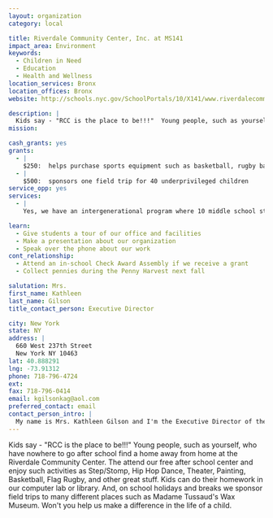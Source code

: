 ```yaml
---
layout: organization
category: local

title: Riverdale Community Center, Inc. at MS141
impact_area: Environment
keywords: 
  - Children in Need
  - Education
  - Health and Wellness
location_services: Bronx
location_offices: Bronx
website: http://schools.nyc.gov/SchoolPortals/10/X141/www.riverdalecommunitycenter.org

description: |
  Kids say - "RCC is the place to be!!!"  Young people, such as yourself, who have nowhere to go after school find a home away from home at the Riverdale Community Center.  The attend our free after school center and enjoy such activities as Step/Stomp, Hip Hop Dance, Theater, Painting, Basketball, Flag Rugby, and other great stuff.   Kids can do their homework in our computer lab or library.  And, on school holidays and breaks we sponsor field trips to many different places such as Madame Tussaud's Wax Museum.  Won't you help us make a difference in the life of a child.
mission: 

cash_grants: yes
grants: 
  - |
    $250:  helps purchase sports equipment such as basketball, rugby balls, etc. 
  - |
    $500:  sponsors one field trip for 40 underprivileged children
service_opp: yes
services: 
  - |
    Yes, we have an intergenerational program where 10 middle school students visit our local senior home once a week and share experiences and activities.  Our Teen Theater troupe also visits the senior home to perform a concert version of our yearly full-scale Broadway Musical production.

learn: 
  - Give students a tour of our office and facilities
  - Make a presentation about our organization
  - Speak over the phone about our work
cont_relationship: 
  - Attend an in-school Check Award Assembly if we receive a grant
  - Collect pennies during the Penny Harvest next fall

salutation: Mrs.
first_name: Kathleen
last_name: Gilson
title_contact_person: Executive Director

city: New York
state: NY
address: |
  660 West 237th Street  
  New York NY 10463
lat: 40.888291
lng: -73.91312
phone: 718-796-4724
ext: 
fax: 718-796-0414
email: kgilsonkag@aol.com
preferred_contact: email
contact_person_intro: |
  My name is Mrs. Kathleen Gilson and I'm the Executive Director of the Riverdale Community Center.  My organization offers an opportunity for youth, such as yourselves, to participating in a wonderful, rewarding after-school center.  We offer activities that include:  Multicultural Dance, Theater Dance, Teen Theater, Painting, Rugby, Baseketball, Running Club, Cosmetology and Fashion, Cooking, Career Awareness Workshops, Academic Centers, and much more.
---
```

Kids say - "RCC is the place to be!!!"  Young people, such as yourself, who have nowhere to go after school find a home away from home at the Riverdale Community Center.  The attend our free after school center and enjoy such activities as Step/Stomp, Hip Hop Dance, Theater, Painting, Basketball, Flag Rugby, and other great stuff.   Kids can do their homework in our computer lab or library.  And, on school holidays and breaks we sponsor field trips to many different places such as Madame Tussaud's Wax Museum.  Won't you help us make a difference in the life of a child.